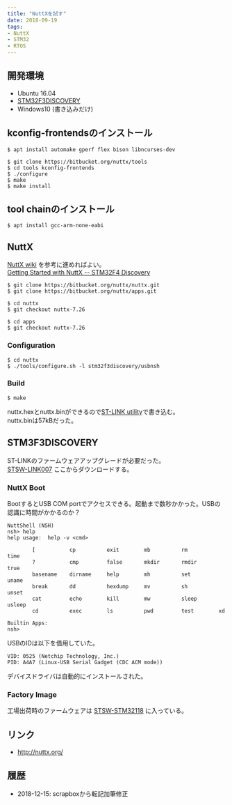 ```yaml
---
title: "NuttXを試す"
date: 2018-09-19
tags:
- NuttX
- STM32
- RTOS
---
```


## 開発環境

- Ubuntu 16.04
- [STM32F3DISCOVERY](https://www.st.com/ja/evaluation-tools/stm32f3discovery.html )
- Windows10 (書き込みだけ)

## kconfig-frontendsのインストール

```shell
$ apt install automake gperf flex bison libncurses-dev

$ git clone https://bitbucket.org/nuttx/tools
$ cd tools kconfig-frontends
$ ./configure
$ make
$ make install
```

## tool chainのインストール

```shell
$ apt install gcc-arm-none-eabi
```

## NuttX
[NuttX wiki](http://nuttx.org/doku.php?id=wiki) を参考に進めればよい。  
[Getting Started with NuttX -- STM32F4 Discovery]( http://nuttx.org/doku.php?id=wiki:getting-started:stm32f4discovery_unix )

```shell
$ git clone https://bitbucket.org/nuttx/nuttx.git
$ git clone https://bitbucket.org/nuttx/apps.git

$ cd nuttx
$ git checkout nuttx-7.26

$ cd apps
$ git checkout nuttx-7.26
```

### Configuration

```shell
$ cd nuttx
$ ./tools/configure.sh -l stm32f3discovery/usbnsh
```

### Build
```shell
$ make
```

nuttx.hexとnuttx.binができるので[ST-LINK utility]で書き込む。  
nuttx.binは57kBだった。

[ST-LINK utility]: <https://www.st.com/ja/development-tools/stsw-link004.html>


## STM3F3DISCOVERY

ST-LINKのファームウェアアップグレードが必要だった。  
[STSW-LINK007]( https://www.st.com/content/st_com/ja/products/development-tools/software-development-tools/stm32-software-development-tools/stm32-programmers/stsw-link007.html )
ここからダウンロードする。

### NuttX Boot

BootするとUSB COM portでアクセスできる。起動まで数秒かかった。USBの認識に時間がかかるのか？

```shell
NuttShell (NSH)
nsh> help
help usage:  help -v <cmd>

        [           cp          exit        mb          rm          time
        ?           cmp         false       mkdir       rmdir       true
        basename    dirname     help        mh          set         uname
        break       dd          hexdump     mv          sh          unset
        cat         echo        kill        mw          sleep       usleep
        cd          exec        ls          pwd         test        xd

Builtin Apps:
nsh>
```

USBのIDは以下を借用していた。

```
VID: 0525 (Netchip Technology, Inc.)
PID: A4A7 (Linux-USB Serial Gadget (CDC ACM mode))
```

デバイスドライバは自動的にインストールされた。

### Factory Image
工場出荷時のファームウェアは
[STSW-STM32118]( https://www.st.com/content/st_com/ja/products/embedded-software/mcus-embedded-software/stm32-embedded-software/stm32-standard-peripheral-library-expansion/stsw-stm32118.html )
に入っている。

## リンク

- <http://nuttx.org/>

## 履歴

- 2018-12-15: scrapboxから転記加筆修正
